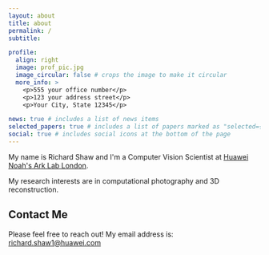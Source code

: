 ```yaml
---
layout: about
title: about
permalink: /
subtitle:

profile:
  align: right
  image: prof_pic.jpg
  image_circular: false # crops the image to make it circular
  more_info: >
    <p>555 your office number</p>
    <p>123 your address street</p>
    <p>Your City, State 12345</p>

news: true # includes a list of news items
selected_papers: true # includes a list of papers marked as "selected={true}"
social: true # includes social icons at the bottom of the page
---
```


My name is Richard Shaw and I'm a Computer Vision Scientist at [Huawei Noah's Ark Lab London](https://noahlab.com.hk/#/home). 

My research interests are in computational photography and 3D reconstruction.

## Contact Me
Please feel free to reach out! My email address is: <richard.shaw1@huawei.com>

